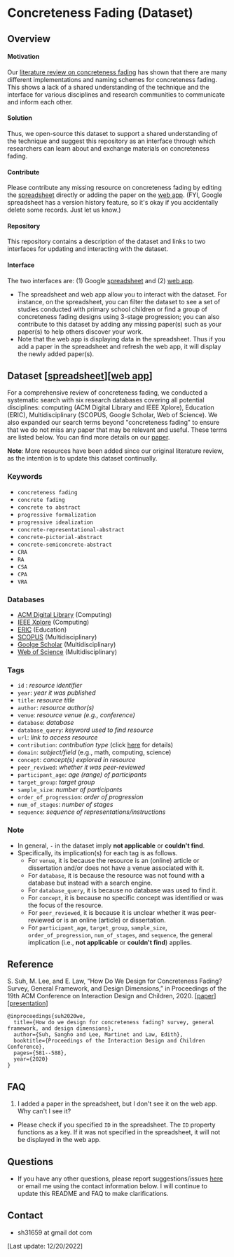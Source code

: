 # Concreteness Fading (Dataset)

## Overview
#### Motivation
Our [literature review on concreteness fading](https://sanghosuh.github.io/papers/concreteness_idc.pdf) has shown that there are many different implementations and naming schemes for concreteness fading. This shows a lack of a shared understanding of the technique and the interface for various disciplines and research communities to communicate and inform each other.

#### Solution
Thus, we open-source this dataset to support a shared understanding of the technique and suggest this repository as an interface through which researchers can learn about and exchange materials on concreteness fading.

#### Contribute
Please contribute any missing resource on concreteness fading by editing the [spreadsheet](https://docs.google.com/spreadsheets/d/14qlqKLBrsBoyajdYDESxlwqr5YIqeGi0Ii_3zynVuU4/edit?usp=sharing) directly or adding the paper on the [web app](https://www.appsheet.com/newshortcut/1c40a60a-3b9c-478a-af40-1e5dcd9167af). (FYI, Google spreadsheet has a version history feature, so it's okay if you accidentally delete some records. Just let us know.)

#### Repository
This repository contains a description of the dataset and links to two interfaces for updating and interacting with the dataset. 

#### Interface
The two interfaces are: (1) Google [spreadsheet](https://docs.google.com/spreadsheets/d/14qlqKLBrsBoyajdYDESxlwqr5YIqeGi0Ii_3zynVuU4/edit?usp=sharing) and (2) [web app](https://www.appsheet.com/newshortcut/1c40a60a-3b9c-478a-af40-1e5dcd9167af). 
- The spreadsheet and web app allow you to interact with the dataset. For instance, on the spreadsheet, you can filter the dataset to see a set of studies conducted with primary school children or find a group of concreteness fading designs using 3-stage progression; you can also contribute to this dataset by adding any missing paper(s) such as your paper(s) to help others discover your work. 
- Note that the web app is displaying data in the spreadsheet. Thus if you add a paper in the spreadsheet and refresh the web app, it will display the newly added paper(s). 

## Dataset [[spreadsheet](https://docs.google.com/spreadsheets/d/14qlqKLBrsBoyajdYDESxlwqr5YIqeGi0Ii_3zynVuU4/edit?usp=sharing)][[web app](https://www.appsheet.com/newshortcut/1c40a60a-3b9c-478a-af40-1e5dcd9167af)] 
For a comprehensive review of concreteness fading, we conducted a systematic search with six research databases covering all potential disciplines: computing (ACM Digital Library and IEEE Xplore), Education (ERIC), Multidisciplinary (SCOPUS, Google Scholar, Web of Science). We also expanded our search terms beyond "concreteness fading" to ensure that we do not miss any paper that may be relevant and useful. These terms are listed below. You can find more details on our [paper](https://sanghosuh.github.io/papers/concreteness_idc.pdf).

**Note**: More resources have been added since our original literature review, as the intention is to update this dataset continually.


### Keywords
- `concreteness fading`
- `concrete fading`
- `concrete to abstract`
- `progressive formalization`
- `progressive idealization`
- `concrete-representational-abstract `
- `concrete-pictorial-abstract`
- `concrete-semiconcrete-abstract`
- `CRA`
- `RA`
- `CSA`
- `CPA`
- `VRA`

### Databases
- [ACM Digital Library](http://dl.acm.org) (Computing)
- [IEEE Xplore](https://ieeexplore.ieee.org/Xplore/home.jsp) (Computing)
- [ERIC](https://eric.ed.gov/) (Education)
- [SCOPUS](https://www.scopus.com/search/form.uri?display=basic) (Multidisciplinary)
- [Goolge Scholar](https://scholar.google.com/) (Multidisciplinary)
- [Web of Science](https://webofknowledge.com) (Multidisciplinary)

### Tags
- `id` : *resource identifier*
- `year`: *year it was published*
- `title`: *resource title*
- `author`: *resource author(s)*
- `venue`: *resource venue (e.g., conference)*
- `database`: *database*
- `database_query`: *keyword used to find resource*
- `url`: *link to access resource*
- `contribution`: *contribution type* (click [here](https://dl.acm.org/citation.cfm?id=2907069) for details)
- `domain`: *subject/field* (e.g., math, computing, science)
- `concept`: *concept(s) explored in resource*
- `peer_reviwed`: *whether it was peer-reviewed*
- `participant_age`: *age (range) of participants*
- `target_group`: *target group*
- `sample_size`: *number of participants*
- `order_of_progression`: *order of progression*
- `num_of_stages`: *number of stages*
- `sequence`: *sequence of representations/instructions*

### Note
- In general, `-` in the dataset imply **not applicable** or **couldn't find**. 
- Specifically, its implication(s) for each tag is as follows.
   - For `venue`, it is because the resource is an (online) article or dissertation and/or does not have a venue associated with it. 
   - For `database`, it is because the resource was not found with a database but instead with a search engine.
   - For `database_query`, it is because no database was used to find it.
   - For `concept`, it is because no specific concept was identified or was the focus of the resource. 
  - For `peer_reviewed`, it is because it is unclear whether it was peer-reviewed or is an online (article) or dissertation. 
   - For `participant_age`, `target_group`, `sample_size`, `order_of_progression`, `num_of_stages`, and `sequence`, the general implication (i.e., **not applicable** or **couldn't find**) applies.

## Reference
S. Suh, M. Lee, and E. Law, “How Do We Design for Concreteness Fading? Survey, General Framework, and Design Dimensions,” in Proceedings of the 19th ACM Conference on Interaction Design and Children, 2020. [[paper]](https://sanghosuh.github.io/papers/concreteness_idc.pdf)  [[presentation]](https://youtu.be/g4jDyxiFDTY)

```
@inproceedings{suh2020we,
  title={How do we design for concreteness fading? survey, general framework, and design dimensions},
  author={Suh, Sangho and Lee, Martinet and Law, Edith},
  booktitle={Proceedings of the Interaction Design and Children Conference},
  pages={581--588},
  year={2020}
}
```

## FAQ
1. I added a paper in the spreadsheet, but I don't see it on the web app. Why can't I see it?
- Please check if you specified `ID` in the spreadsheet. The `ID` property functions as a key. If it was not specified in the spreadsheet, it will not be displayed in the web app. 

## Questions 
- If you have any other questions, please report suggestions/issues [here](https://github.com/sanghosuh/concreteness_fading-dataset/issues) or email me using the contact information below. I will continue to update this README and FAQ to make clarifications. 

## Contact
- sh31659 at gmail dot com

[Last update: 12/20/2022]
